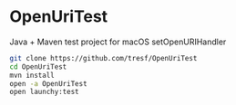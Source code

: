 # OpenUriTest
Java + Maven test project for macOS setOpenURIHandler

```bash
git clone https://github.com/tresf/OpenUriTest
cd OpenUriTest
mvn install
open -a OpenUriTest
open launchy:test
```
